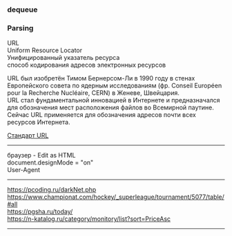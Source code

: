 ### dequeue  

### Parsing

URL  
Uniform Resource Locator  
Унифицированный указатель ресурса  
способ кодирования адресов электронных ресурсов  

URL был изобретён Тимом Бернерсом-Ли в 1990 году в стенах Европейского совета по ядерным исследованиям (фр. Conseil Européen pour la Recherche Nucléaire, CERN) в Женеве, Швейцария.  
URL стал фундаментальной инновацией в Интернете и предназначался для обозначения мест расположения файлов во Всемирной паутине. Сейчас URL применяется для обозначения адресов почти всех ресурсов Интернета.  

[Стандарт URL](https://www.rfc-editor.org/rfc/rfc3986)  

---  

браузер - Edit as HTML  
document.designMode = "on"  
User-Agent  

---  

https://pcoding.ru/darkNet.php  
https://www.championat.com/hockey/_superleague/tournament/5077/table/#all  
https://pgsha.ru/today/  
https://n-katalog.ru/category/monitory/list?sort=PriceAsc  

---  

